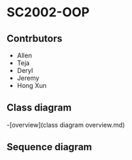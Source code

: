 # SC2002-OOP
## Contrbutors
- Allen
- Teja
- Deryl
- Jeremy
- Hong Xun
  
## Class diagram
-[overview](class diagram overview.md)

## Sequence diagram
